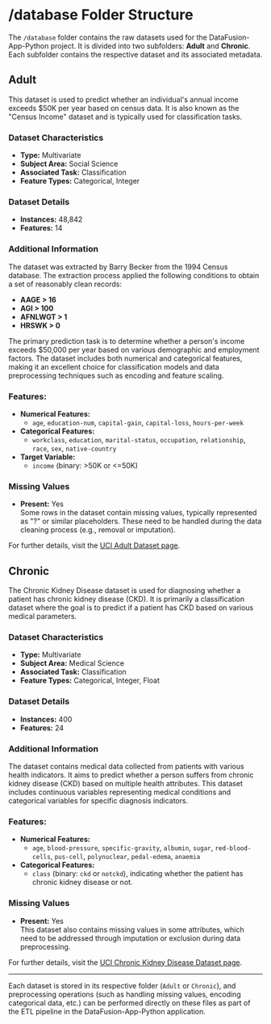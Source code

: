 # /database Folder Structure

The `/database` folder contains the raw datasets used for the DataFusion-App-Python project. It is divided into two subfolders: **Adult** and **Chronic**. Each subfolder contains the respective dataset and its associated metadata.

## Adult

This dataset is used to predict whether an individual's annual income exceeds $50K per year based on census data. It is also known as the "Census Income" dataset and is typically used for classification tasks.

### Dataset Characteristics

- **Type:** Multivariate
- **Subject Area:** Social Science
- **Associated Task:** Classification
- **Feature Types:** Categorical, Integer

### Dataset Details

- **Instances:** 48,842
- **Features:** 14

### Additional Information

The dataset was extracted by Barry Becker from the 1994 Census database. The extraction process applied the following conditions to obtain a set of reasonably clean records:

- **AAGE > 16**
- **AGI > 100**
- **AFNLWGT > 1**
- **HRSWK > 0**

The primary prediction task is to determine whether a person's income exceeds $50,000 per year based on various demographic and employment factors. The dataset includes both numerical and categorical features, making it an excellent choice for classification models and data preprocessing techniques such as encoding and feature scaling.

### Features:

- **Numerical Features:**
  - `age`, `education-num`, `capital-gain`, `capital-loss`, `hours-per-week`
- **Categorical Features:**
  - `workclass`, `education`, `marital-status`, `occupation`, `relationship`, `race`, `sex`, `native-country`
- **Target Variable:**
  - `income` (binary: >50K or <=50K)

### Missing Values

- **Present:** Yes  
  Some rows in the dataset contain missing values, typically represented as "?" or similar placeholders. These need to be handled during the data cleaning process (e.g., removal or imputation).

For further details, visit the [UCI Adult Dataset page](https://archive.ics.uci.edu/dataset/2/adult).

## Chronic

The Chronic Kidney Disease dataset is used for diagnosing whether a patient has chronic kidney disease (CKD). It is primarily a classification dataset where the goal is to predict if a patient has CKD based on various medical parameters.

### Dataset Characteristics

- **Type:** Multivariate
- **Subject Area:** Medical Science
- **Associated Task:** Classification
- **Feature Types:** Categorical, Integer, Float

### Dataset Details

- **Instances:** 400
- **Features:** 24

### Additional Information

The dataset contains medical data collected from patients with various health indicators. It aims to predict whether a person suffers from chronic kidney disease (CKD) based on multiple health attributes. This dataset includes continuous variables representing medical conditions and categorical variables for specific diagnosis indicators.

### Features:

- **Numerical Features:**
  - `age`, `blood-pressure`, `specific-gravity`, `albumin`, `sugar`, `red-blood-cells`, `pus-cell`, `polynuclear`, `pedal-edema`, `anaemia`
- **Categorical Features:**
  - `class` (binary: `ckd` or `notckd`), indicating whether the patient has chronic kidney disease or not.

### Missing Values

- **Present:** Yes  
  This dataset also contains missing values in some attributes, which need to be addressed through imputation or exclusion during data preprocessing.

For further details, visit the [UCI Chronic Kidney Disease Dataset page](https://archive.ics.uci.edu/dataset/336/chronic+kidney+disease).

---

Each dataset is stored in its respective folder (`Adult` or `Chronic`), and preprocessing operations (such as handling missing values, encoding categorical data, etc.) can be performed directly on these files as part of the ETL pipeline in the DataFusion-App-Python application.
